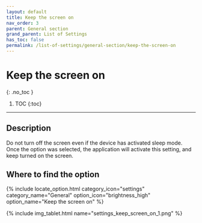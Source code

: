 ```yaml
---
layout: default
title: Keep the screen on
nav_order: 3
parent: General section
grand_parent: List of Settings
has_toc: false
permalink: /list-of-settings/general-section/keep-the-screen-on
---
```


# Keep the screen on
{: .no_toc }

1. TOC
{:toc}

---

## Description
Do not turn off the screen even if the device has activated sleep mode. Once the option was selected, the application will activate this setting, and keep turned on the screen.

## Where to find the option
{% include locate_option.html category_icon="settings" category_name="General" option_icon="brightness_high" option_name="Keep the screen on" %}

{% include img_tablet.html name="settings_keep_screen_on_1.png" %}